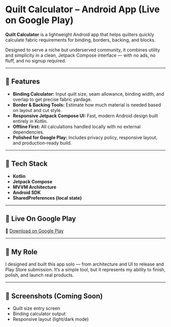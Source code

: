# Quilt Calculator – Android App (Live on Google Play)

**Quilt Calculator** is a lightweight Android app that helps quilters quickly calculate fabric requirements for binding, borders, backing, and blocks.

Designed to serve a niche but underserved community, it combines utility and simplicity in a clean, Jetpack Compose interface — with no ads, no fluff, and no signup required.

---

## 🧵 Features

- **Binding Calculator:** Input quilt size, seam allowance, binding width, and overlap to get precise fabric yardage.
- **Border & Backing Tools:** Estimate how much material is needed based on layout and cut style.
- **Responsive Jetpack Compose UI:** Fast, modern Android design built entirely in Kotlin.
- **Offline First:** All calculations handled locally with no external dependencies.
- **Polished for Google Play:** Includes privacy policy, responsive layout, and production-ready build.

---

## 🧠 Tech Stack

- **Kotlin**  
- **Jetpack Compose**  
- **MVVM Architecture**  
- **Android SDK**  
- **SharedPreferences (local state)**

---

## 🚀 Live On Google Play

🔗 [Download on Google Play](https://play.google.com/store/apps/details?id=com.chadsprojects.quiltingcalculator)  

---

## 🧩 My Role

I designed and built this app solo — from architecture and UI to release and Play Store submission. It’s a simple tool, but it represents my ability to finish, polish, and launch real products.

---

## 📸 Screenshots (Coming Soon)

- Quilt size entry screen  
- Binding calculator output  
- Responsive layout (light/dark mode)
